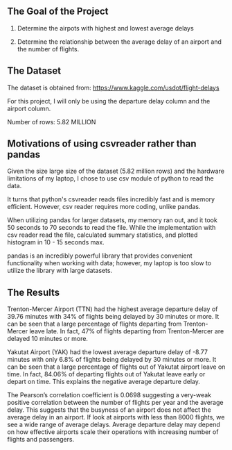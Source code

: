 The Goal of the Project
--------------------------
1. Determine the airpots with highest and lowest average delays

2. Determine the relationship between the average delay of an airport and the number of flights.


The Dataset
--------------------------
The dataset is obtained from: https://www.kaggle.com/usdot/flight-delays

For this project, I will only be using the departure delay column and the airport column.

Number of rows: 5.82 MILLION 



Motivations of using csvreader rather than pandas
-------------------------
Given the size large size of the dataset (5.82 million rows) and the hardware limitations of my laptop, I chose to use csv module of python to read the data.

It turns that python's csvreader reads files incredibly fast and is memory efficient. However, csv reader requires more coding, unlike pandas.

When utilizing pandas for larger datasets, my memory ran out, and it took 50 seconds to 70 seconds to read the file. While the implementation with csv reader read the file, calculated summary statistics, and plotted histogram in 10 - 15 seconds max. 

pandas is an incredibly powerful library that provides convenient functionality when working with data; however, my laptop is too slow to utilize the library with large datasets.

The Results
--------------------------
Trenton-Mercer Airport (TTN) had the highest average departure delay of 39.76 minutes with 34% of flights being delayed by 30 minutes or more. It can be seen that a large percentage of flights departing from Trenton-Mercer leave late. In fact, 47% of flights departing from Trenton-Mercer are delayed 10 minutes or more.




Yakutat Airport (YAK) had the lowest average departure delay of -8.77 minutes with only 6.8% of flights being delayed by 30 minutes or more. It can be seen that a large percentage of flights out of Yakutat airport leave on time. In fact, 84.06% of departing flights out of Yakutat leave early or depart on time. This explains the negative average departure delay.



The Pearson’s correlation coefficient is 0.0698 suggesting a very-weak positive correlation between the number of flights per year and the average delay. This suggests that the busyness of an airport does not affect the average delay in an airport. If look at airports with less than 8000 flights, we see a wide range of average delays. Average departure delay may depend on how effective airports scale their operations with increasing number of flights and passengers.
